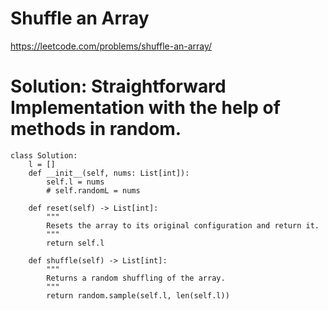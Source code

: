 # Shuffle an Array
https://leetcode.com/problems/shuffle-an-array/

# Solution: Straightforward Implementation with the help of methods in random.

```
class Solution:
    l = []
    def __init__(self, nums: List[int]):
        self.l = nums
        # self.randomL = nums

    def reset(self) -> List[int]:
        """
        Resets the array to its original configuration and return it.
        """
        return self.l

    def shuffle(self) -> List[int]:
        """
        Returns a random shuffling of the array.
        """
        return random.sample(self.l, len(self.l))
```

